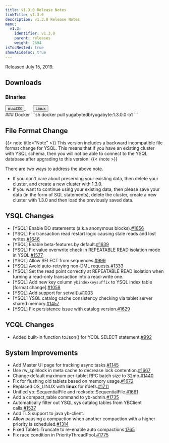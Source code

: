```yaml
---
title: v1.3.0 Release Notes
linkTitle: v1.3.0
description: v1.3.0 Release Notes
menu:
  v1.3:
    identifier: v1.3.0
    parent: releases
    weight: 2694
isTocNested: true
showAsideToc: true
---
```


Released July 15, 2019.

## Downloads
### Binaries
<a class="download-binary-link" href="https://downloads.yugabyte.com/yugabyte-1.3.0.0-darwin.tar.gz">
  <button>
    <i class="fab fa-apple"></i><span class="download-text">macOS</span>
  </button>
</a>
&nbsp; &nbsp; &nbsp; 
<a class="download-binary-link" href="https://downloads.yugabyte.com/yugabyte-1.3.0.0-linux.tar.gz">
  <button>
    <i class="fab fa-linux"></i><span class="download-text">Linux</span>
  </button>
</a>
<br />
### Docker
```sh
docker pull yugabytedb/yugabyte:1.3.0.0-b1
```

## File Format Change

{{< note title="Note" >}}
This version includes a backward incompatible file format change for YSQL. This means that if you have an existing cluster with YSQL schema, then you will not be able to connect to the YSQL database after upgrading to this version.
{{< /note >}}

There are two ways to address the above note.

* If you don't care about preserving your existing data, then delete your cluster, and create a new cluster with 1.3.0. 
* If you want to continue using your existing data, then please save your data (in the form of
  SQL statements), delete the cluster, create a new cluster with 1.3.0 and then load the previously saved data.

## YSQL Changes
* [YSQL] Enable DO statements (a.k.a anonymous
  blocks).[#1656](https://github.com/Yugabyte/yugabyte-db/issues/1656)
* [YSQL] Fix transaction read restart logic causing stale reads and lost
  writes.[#1646](https://github.com/Yugabyte/yugabyte-db/issues/1646)
* [YSQL] Enable beta-features by
  default.[#1639](https://github.com/Yugabyte/yugabyte-db/issues/1639)
* [YSQL] Fix value overwrite check in REPEATABLE READ isolation mode in
  YSQL.[#1577](https://github.com/Yugabyte/yugabyte-db/issues/1577)
* [YSQL] Allow SELECT from
  sequences.[#999](https://github.com/Yugabyte/yugabyte-db/issues/999)
* [YSQL] Avoid auto-retrying non-DML
    requests.[#1333](https://github.com/Yugabyte/yugabyte-db/issues/1333)
* [YSQL] Set the read point correctly at REPEATABLE READ isolation when turning a read-only
  transaction into a read-write one.
* [YSQL] Add new key column `ybindexkeysuffix` to YSQL index table [format
  change].[#1058](https://github.com/Yugabyte/yugabyte-db/issues/1058)
* [YSQL] Add support for
  setval().[#1003](https://github.com/Yugabyte/yugabyte-db/issues/1003)
* [YSQL] YSQL catalog cache consistency checking via tablet server shared
  memory.[#1457](https://github.com/Yugabyte/yugabyte-db/issues/1457)
* [YSQL] Fix persistence issue with catalog
  version.[#1629](https://github.com/Yugabyte/yugabyte-db/issues/1629)

## YCQL Changes
* Added built-in function toJson() for YCQL SELECT
  statement.[#992](https://github.com/Yugabyte/yugabyte-db/issues/992)

## System Improvements
* Add Master UI page for tracking async
  tasks.[#1145](https://github.com/Yugabyte/yugabyte-db/issues/1145)
* Use rw_spinlock in meta cache to decrease lock
  contention.[#1667](https://github.com/Yugabyte/yugabyte-db/issues/1667)
* Change default maximum per-tablet RPC batch size to
  32mb.[#1440](https://github.com/Yugabyte/yugabyte-db/issues/1440)
* Fix for flushing old tablets based on memory
  usage.[#1672](https://github.com/Yugabyte/yugabyte-db/issues/1672)
* Replaced OS_LINUX with __linux__ for
  ifdefs.[#1711](https://github.com/Yugabyte/yugabyte-db/issues/1711)
* Unified yb::SequentialFile and
  rocksdb::SequentialFile.[#1661](https://github.com/Yugabyte/yugabyte-db/issues/1661)
* Add a compact_table command to
  yb-admin.[#1735](https://github.com/Yugabyte/yugabyte-db/issues/1735)
* Automatically filter out YSQL sys catalog tables from YBClient
  calls.[#1537](https://github.com/Yugabyte/yugabyte-db/issues/1537)
* Add TLS support to java yb-client.
* Allow pausing a compaction when another compaction with a higher priority is
  scheduled.[#1314](https://github.com/Yugabyte/yugabyte-db/issues/1314)
* Fixed Tablet::Truncate to re-enable auto
  compactions.[1765](https://github.com/Yugabyte/yugabyte-db/issues/1765)
* Fix race condition in
  PriorityThreadPool.[#1775](https://github.com/Yugabyte/yugabyte-db/issues/1775)
